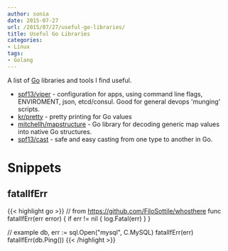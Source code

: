 ```yaml
---
author: sonia
date: 2015-07-27
url: /2015/07/27/useful-go-libraries/
title: Useful Go Libraries
categories:
- Linux
tags:
- Golang
---
```


A list of [Go](https://golang.org/) libraries and tools I find useful.

<!--more-->

* [spf13/viper](https://github.com/spf13/viper) - configuration for
  apps, using command line flags, ENVIROMENT, json, etcd/consul. Good for general
  devops 'munging' scripts.
* [kr/pretty](https://github.com/kr/pretty) - pretty printing for Go
  values
* [mitchellh/mapstructure](https://github.com/mitchellh/mapstructure) -
  Go library for decoding generic map values into native Go structures.
* [spf13/cast](https://github.com/spf13/cast) - safe and easy casting
  from one type to another in Go.

# Snippets

## fatalIfErr

{{< highlight go >}}
// from https://github.com/FiloSottile/whosthere
func fatalIfErr(err error) {
  if err != nil {
    log.Fatal(err)
  }
}

// example
db, err := sql.Open("mysql", C.MySQL)
fatalIfErr(err)
fatalIfErr(db.Ping())
{{< /highlight >}}
